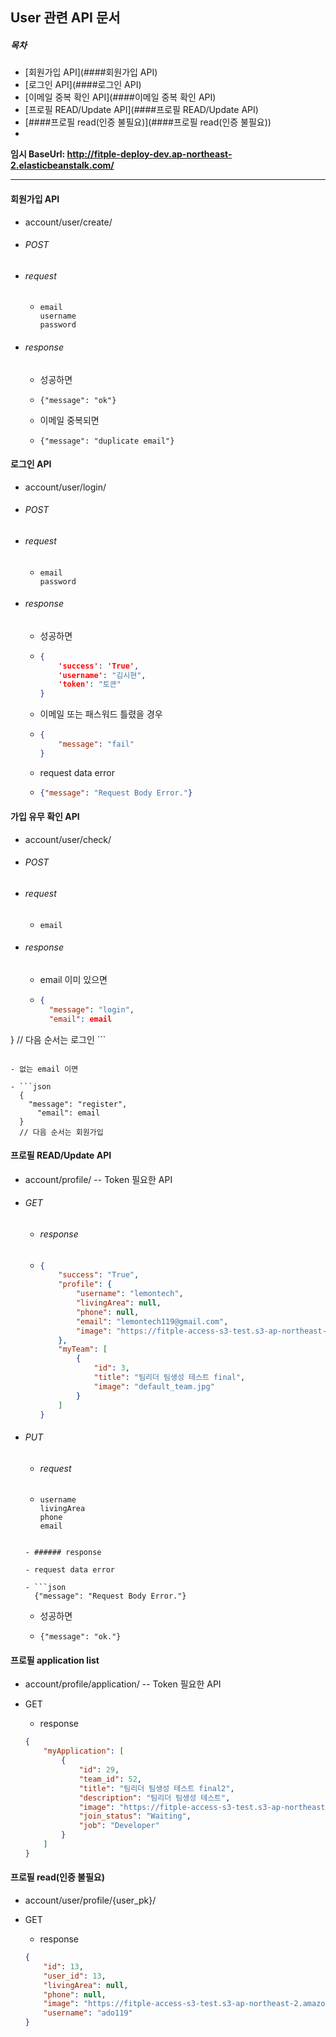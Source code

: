## User 관련 API 문서

##### 목차

- [회원가입 API](####회원가입 API)
- [로그인 API](####로그인 API)
- [이메일 중복 확인 API](####이메일 중복 확인 API)
- [프로필 READ/Update API](####프로필 READ/Update API)
- [####프로필 read(인증 불필요)](####프로필 read(인증 불필요))
- 



**임시 BaseUrl: http://fitple-deploy-dev.ap-northeast-2.elasticbeanstalk.com/**

---



#### 회원가입 API

- account/user/create/

- ###### POST

- ###### request 

  - ```
    email 
    username 
    password 
    ```

- ###### response

  - 성공하면

  - ```
    {"message": "ok"}
    ```

  - 이메일 중복되면

  - ```
    {"message": "duplicate email"}
    ```



#### 로그인 API

- account/user/login/

- ###### POST

- ###### request

  - ```
    email
    password
    ```

- ###### response

  - 성공하면
  
  - ```json
    {
        'success': 'True',
        'username': "김시현",
        'token': "토큰"
    }
    ```
    
  - 이메일 또는 패스워드 틀렸을 경우
  
  - ``` json
    {
        "message": "fail"
    }
    ```
  
  - request data error
  
  - ```json
    {"message": "Request Body Error."}
    ```



#### 가입 유무 확인 API

- account/user/check/

- ###### POST

- ###### request

  - ```
    email
    ```

- ###### response

  - email 이미 있으면

  - ```json
    {
      "message": "login",
      "email": email
}
    // 다음 순서는 로그인
    ```
  ```
    
  - 없는 email 이면
  
  - ```json
    {
      "message": "register",
    	"email": email
    }
    // 다음 순서는 회원가입
  ```



#### 프로필 READ/Update API

- account/profile/ -- Token 필요한 API

- ###### GET

  - ###### response

  - ```json
    {
        "success": "True",
        "profile": {
            "username": "lemontech",
            "livingArea": null,
            "phone": null,
            "email": "lemontech119@gmail.com",
            "image": "https://fitple-access-s3-test.s3-ap-northeast-2.amazonaws.com/media/public/default_user.png"
        },
        "myTeam": [
            {
                "id": 3,
                "title": "팀리더 팀생성 테스트 final",
                "image": "default_team.jpg"
            }
        ]
    }
    ```
  
- ###### PUT

  - ###### request
  
  - ```
    username
    livingArea
    phone
    email
    ```
  ```
  
  - ###### response
  
  - request data error
  
  - ```json
    {"message": "Request Body Error."}
  ```
  
  - 성공하면
  
  - ```
    {"message": "ok."}
    ```



#### 프로필 application list

- account/profile/application/ -- Token 필요한 API

- GET

  - response

  ``` json
  {
      "myApplication": [
          {
              "id": 29,
              "team_id": 52,
              "title": "팀리더 팀생성 테스트 final2",
              "description": "팀리더 팀생성 테스트",
              "image": "https://fitple-access-s3-test.s3-ap-northeast-2.amazonaws.com/media/default_team.jpg",
              "join_status": "Waiting",
              "job": "Developer"
          }
      ]
  }
  ```

  

#### 프로필 read(인증 불필요)

- account/user/profile/{user_pk}/

- GET

  - response

  ``` json
  {
      "id": 13,
      "user_id": 13,
      "livingArea": null,
      "phone": null,
      "image": "https://fitple-access-s3-test.s3-ap-northeast-2.amazonaws.com/media/default_user.png",
      "username": "ado119"
  }
  ```

  



